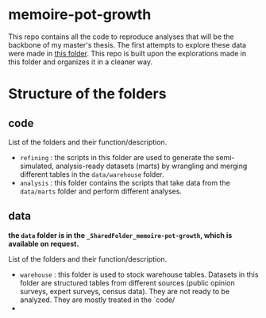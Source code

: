 # memoire-pot-growth

This repo contains all the code to reproduce analyses that will be the backbone of my master's thesis. The first attempts to explore these data were made in [this folder](https://github.com/clessn/riding-volatility/tree/main/memoire). This repo is built upon the explorations made in this folder and organizes it in a cleaner way.

# Structure of the folders

## code

List of the folders and their function/description.
- `refining` : the scripts in this folder are used to generate the semi-simulated, analysis-ready datasets (marts) by wrangling and merging different tables in the `data/warehouse` folder.
- `analysis` : this folder contains the scripts that take data from the `data/marts` folder and perform different analyses. 

## data
**the `data` folder is in the `_SharedFolder_memoire-pot-growth`, which is available on request.**

List of the folders and their function/description.
- `warehouse` : this folder is used to stock warehouse tables. Datasets in this folder are structured tables from different sources (public opinion surveys, expert surveys, census data). They are not ready to be analyzed. They are mostly treated in the `code/
- 
